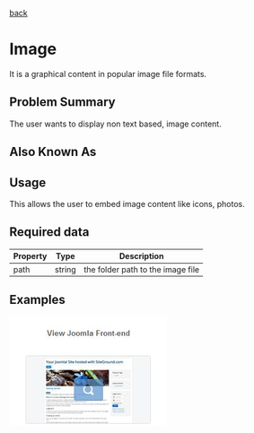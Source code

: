 [back](structural.md)
# Image
It is a graphical content in popular image file formats.

## Problem Summary
The user wants to display non text based, image content.

## Also Known As

## Usage
This allows the user to embed image content like icons, photos.

## Required data

Property | Type | Description
------------ | ------------- | -------------
path | string | the folder path to the image file

## Examples

![Image sample](img/image-1.jpg "basic sample")
